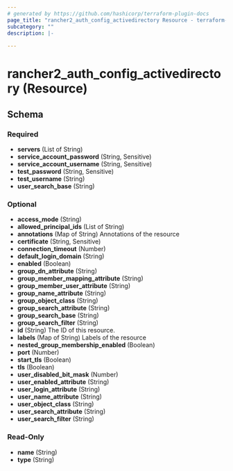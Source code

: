 ```yaml
---
# generated by https://github.com/hashicorp/terraform-plugin-docs
page_title: "rancher2_auth_config_activedirectory Resource - terraform-provider-rancher2"
subcategory: ""
description: |-
  
---
```


# rancher2_auth_config_activedirectory (Resource)





<!-- schema generated by tfplugindocs -->
## Schema

### Required

- **servers** (List of String)
- **service_account_password** (String, Sensitive)
- **service_account_username** (String, Sensitive)
- **test_password** (String, Sensitive)
- **test_username** (String)
- **user_search_base** (String)

### Optional

- **access_mode** (String)
- **allowed_principal_ids** (List of String)
- **annotations** (Map of String) Annotations of the resource
- **certificate** (String, Sensitive)
- **connection_timeout** (Number)
- **default_login_domain** (String)
- **enabled** (Boolean)
- **group_dn_attribute** (String)
- **group_member_mapping_attribute** (String)
- **group_member_user_attribute** (String)
- **group_name_attribute** (String)
- **group_object_class** (String)
- **group_search_attribute** (String)
- **group_search_base** (String)
- **group_search_filter** (String)
- **id** (String) The ID of this resource.
- **labels** (Map of String) Labels of the resource
- **nested_group_membership_enabled** (Boolean)
- **port** (Number)
- **start_tls** (Boolean)
- **tls** (Boolean)
- **user_disabled_bit_mask** (Number)
- **user_enabled_attribute** (String)
- **user_login_attribute** (String)
- **user_name_attribute** (String)
- **user_object_class** (String)
- **user_search_attribute** (String)
- **user_search_filter** (String)

### Read-Only

- **name** (String)
- **type** (String)


